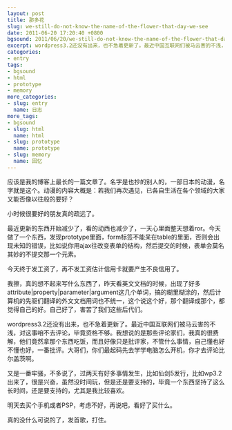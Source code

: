 ```yaml
---
layout: post
title: 那多花
slug: we-still-do-not-know-the-name-of-the-flower-that-day-we-see
date: 2011-06-20 17:20:40 +0800
bgsound: 2011/06/20/we-still-do-not-know-the-name-of-the-flower-that-day-we-see/nico.mp3
excerpt: wordpress3.2还没有出来，也不急着更新了。最近中国互联网们被马云害的不浅，对这事咱不去评论，毕竟资格不够。我想说的是那些评论家们，我真的很费解，他们竟然拿那个东西吃饭，而且好像只是批评家，不管什么事情，自己懂也好不懂也好，一番批评。大哥们，你们最起码先去学学电脑怎么开机，你才去评论比尔盖茨啊。
categories:
- entry
tags:
- bgsound
- html
- prototype
- memory
more_categories:
- slug: entry
  name: 日志
more_tags:
- bgsound
- slug: html
  name: html
- slug: prototype
  name: prototype
- slug: memory
  name: 回忆
---
```


应该是我的博客上最长的一篇文章了。名字是也抄的别人的，一部日本的动漫，名字就是这个。动漫的内容大概是：若我们再次遇见，已各自生活在各个领域的大家又能否像以往般的要好？

小时候很要好的朋友真的疏远了。

最近更新的东西开始减少了，看的动西也减少了，一天心里面整天想着ror。今天做了一个东西，发现prototype里面，form标签不能呆在table的里面，否则会出现未知的错误，比如说你用ajax往改变表单的结构，然后提交的时候，表单会莫名其妙的不提交那一个元素。

今天终于发工资了，再不发工资估计信用卡就要产生不良信用了。

我擦，真的想不起来写什么东西了，昨天看英文文档的时候，出现了好多attribute|property|parameter|argument这几个单词，搞的糊里糊涂的，然后计算机的先驱们翻译的外文文档用词也不统一，这个说这个好，那个翻译成那个，都觉得自己的好。自己好了，害苦了我们这些后代们。

wordpress3.2还没有出来，也不急着更新了。最近中国互联网们被马云害的不浅，对这事咱不去评论，毕竟资格不够。我想说的是那些评论家们，我真的很费解，他们竟然拿那个东西吃饭，而且好像只是批评家，不管什么事情，自己懂也好不懂也好，一番批评。大哥们，你们最起码先去学学电脑怎么开机，你才去评论比尔盖茨啊。

又是一番牢骚，不多说了，过两天有好多事情发生，比如仙剑5发行，比如wp3.2出来了，很是兴奋，虽然没时间玩，但是还是要支持的，毕竟一个东西坚持了这么长时间，还是要支持的，尤其是我比较喜欢。

明天去买个手机或者PSP，考虑不好，再说吧，看好了买什么。

真的没什么可说的了，发首歌，打住。
